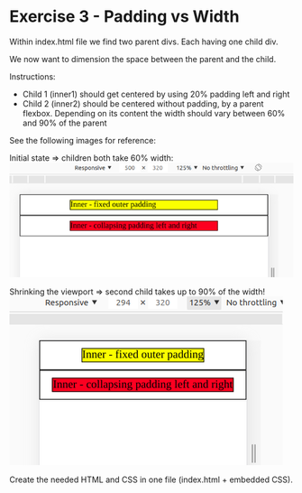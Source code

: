 # Exercise 3 - Padding vs Width

Within index.html file we find two parent divs. Each having one child div.

We now want to dimension the space between the parent and the child.

Instructions:

- Child 1 (inner1) should get centered by using 20% padding left and right
- Child 2 (inner2) should be centered without padding, by a parent flexbox. Depending on its content the width should vary between 60% and 90% of the parent

See the following images for reference:

Initial state => children both take 60% width:
![Icons and text](padding-vs-width-initial.png)

Shrinking the viewport => second child takes up to 90% of the width!
![Icons and text](padding-vs-width-shrinked.png)

Create the needed HTML and CSS in one file (index.html + embedded CSS).



